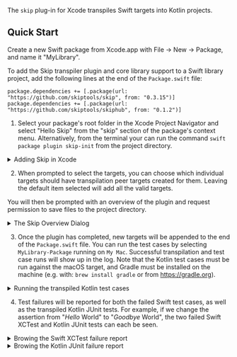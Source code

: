 The `skip` plug-in for Xcode transpiles Swift targets into Kotlin projects.

## Quick Start

Create a new Swift package from Xcode.app with File -> New -> Package,
and name it "MyLibrary".

To add the Skip transpiler plugin and core library support to a Swift library
project, add the following lines at the end of the `Package.swift` file:

```
package.dependencies += [.package(url: "https://github.com/skiptools/skip", from: "0.3.15")]
package.dependencies += [.package(url: "https://github.com/skiptools/skiphub", from: "0.1.2")]
```

1. Select your package's root folder in the Xcode Project Navigator
and select "Hello Skip" from the "skip" section of the package's
context menu.
Alternatively, from the terminal your can run the command 
`swift package plugin skip-init` from the project directory. 

<details>
<summary>Adding Skip in Xcode</summary>
<img width="1412" alt="skip-init-screenshot-0" src="https://user-images.githubusercontent.com/659086/229834312-3b5d3ac5-110a-48b0-946e-e502eb930409.png">
</details>

2. When prompted to select the targets, you can choose which individual
targets should have transpilation peer targets created for them.
Leaving the default item selected will add all the valid targets.

You will then be prompted with an overview of the plugin and
request permission to save files to the project directory.

<details>
<summary>The Skip Overview Dialog</summary>
<img width="1412" alt="skip-init-screenshot-1" src="https://user-images.githubusercontent.com/659086/229834477-795444a2-a5fd-45fe-b9bd-c066b8aa55e0.png">
</details>

3. Once the plugin has completed, new targets will be appended to the end of the `Package.swift` file.
You can run the test cases by selecting `MyLibrary-Package` running on `My Mac`.
Successful transpilation and test case runs will show up in the log.
Note that the Kotlin test cases must be run against the macOS target,
and Gradle must be installed on the machine (e.g. with: `brew install gradle`
or from https://gradle.org).

<details>
<summary>Running the transpiled Kotlin test cases</summary>
<img width="1412" alt="skip-init-screenshot-2" src="https://user-images.githubusercontent.com/659086/229834667-f2939738-d21a-4814-94a1-63e316ca2dc5.png">
</details>

4. Test failures will be reported for both the failed Swift test cases,
as well as the transpiled Kotlin JUnit tests.
For example, if we change the assertion from "*Hello* World" to "*Goodbye* World",
the two failed Swift XCTest and Kotlin JUnit tests can each be seen.

<details>
<summary>Browing the Swift XCTest failure report</summary>
<img width="1412" alt="skip-init-screenshot-3" src="https://user-images.githubusercontent.com/659086/229835265-54970fce-70f4-45fc-ba8a-899c59559486.png">
</details>

<details>
<summary>Browing the Kotlin JUnit failure report</summary>
<img width="1412" alt="skip-init-screenshot-4" src="https://user-images.githubusercontent.com/659086/229835288-9c78eff2-cef1-4eb9-bf77-6f908a2281d0.png">
</details>
